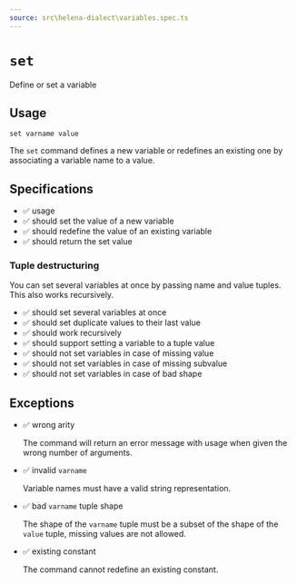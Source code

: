 ```yaml
---
source: src\helena-dialect\variables.spec.ts
---
```

# <a id="set"></a>`set`

Define or set a variable

## Usage

```lna
set varname value
```

The `set` command defines a new variable or redefines an existing one
by associating a variable name to a value.


## <a id="set-specifications"></a>Specifications

- ✅ usage
- ✅ should set the value of a new variable
- ✅ should redefine the value of an existing variable
- ✅ should return the set value

### <a id="set-specifications-tuple-destructuring"></a>Tuple destructuring

You can set several variables at once by passing name and value
tuples. This also works recursively.

- ✅ should set several variables at once
- ✅ should set duplicate values to their last value
- ✅ should work recursively
- ✅ should support setting a variable to a tuple value
- ✅ should not set variables in case of missing value
- ✅ should not set variables in case of missing subvalue
- ✅ should not set variables in case of bad shape

## <a id="set-exceptions"></a>Exceptions

- ✅ wrong arity

  The command will return an error message with usage when given the
  wrong number of arguments.

- ✅ invalid `varname`

  Variable names must have a valid string representation.

- ✅ bad `varname` tuple shape

  The shape of the `varname` tuple must be a subset of the shape of the
  `value` tuple, missing values are not allowed.

- ✅ existing constant

  The command cannot redefine an existing constant.



